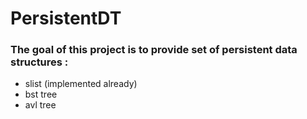 # PersistentDT

### The goal of this project is to provide set of persistent data structures :

* slist (implemented already)
* bst tree
* avl tree
